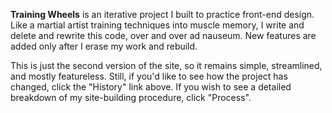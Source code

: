 **Training Wheels** is an iterative project I built to practice front-end design.  Like a martial artist training techniques into muscle memory, I write and delete and rewrite this code, over and over ad nauseum.  New features are added only after I erase my work and rebuild.

This is just the second version of the site, so it remains simple, streamlined, and mostly featureless.  Still, if you'd like to see how the project has changed, click the "History" link above.  If you wish to see a detailed breakdown of my site-building procedure, click "Process".